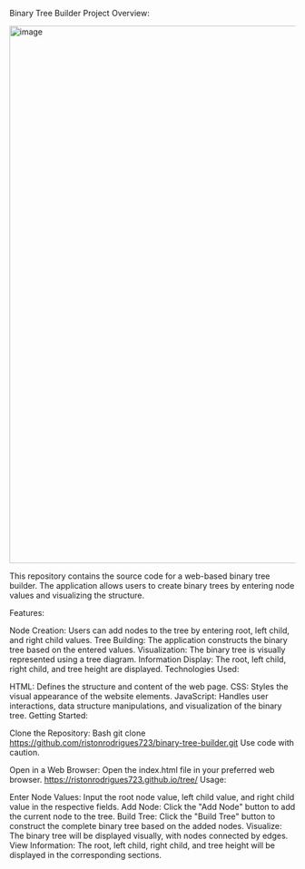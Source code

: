 Binary Tree Builder
Project Overview:

<img width="948" alt="image" src="https://github.com/user-attachments/assets/03770bf1-de34-4153-ac73-ae1f2345f1f6">

This repository contains the source code for a web-based binary tree builder. The application allows users to create binary trees by entering node values and visualizing the structure.

Features:

Node Creation: Users can add nodes to the tree by entering root, left child, and right child values.
Tree Building: The application constructs the binary tree based on the entered values.
Visualization: The binary tree is visually represented using a tree diagram.
Information Display: The root, left child, right child, and tree height are displayed.
Technologies Used:

HTML: Defines the structure and content of the web page.
CSS: Styles the visual appearance of the website elements.
JavaScript: Handles user interactions, data structure manipulations, and visualization of the binary tree.
Getting Started:

Clone the Repository:
Bash
git clone https://github.com/ristonrodrigues723/binary-tree-builder.git
Use code with caution.

Open in a Web Browser: Open the index.html file in your preferred web browser.
https://ristonrodrigues723.github.io/tree/
Usage:

Enter Node Values: Input the root node value, left child value, and right child value in the respective fields.
Add Node: Click the "Add Node" button to add the current node to the tree.
Build Tree: Click the "Build Tree" button to construct the complete binary tree based on the added nodes.
Visualize: The binary tree will be displayed visually, with nodes connected by edges.
View Information: The root, left child, right child, and tree height will be displayed in the corresponding sections.
